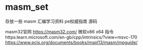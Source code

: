 # masm_set


存放一些 masm 汇编学习资料
pe权威指南 源码


masm32官网  https://masm32.com/ 
微软x86 x64 指令  https:learn.microsoft.com/en-gb/cpp/intrinsics/?view=msvc-170
        https://www.pcjs.org/documents/books/mspl13/masm/mpguide/
 
